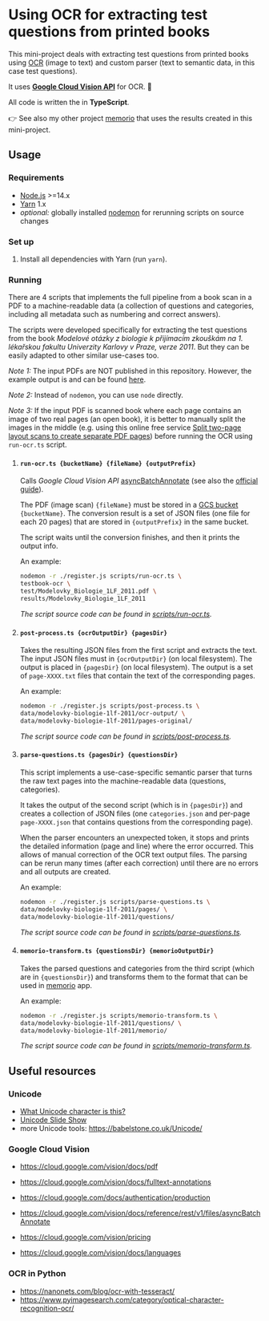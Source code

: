 # Using OCR for extracting test questions from printed books

This mini-project deals with extracting test questions from printed books
using [OCR](https://en.wikipedia.org/wiki/Optical_character_recognition) (image to text)
and custom parser (text to semantic data, in this case test questions).

It uses **[Google Cloud Vision API](https://cloud.google.com/vision)** for OCR. 👀

All code is written the in **TypeScript**.

👉 See also my other project [memorio](https://github.com/pokusew/memorio) that uses the results created in
this mini-project.


## Usage


### Requirements

* [Node.js](https://nodejs.org/) >=14.x
* [Yarn](https://yarnpkg.com/) 1.x
* _optional:_ globally installed [nodemon](https://nodemon.io/) for rerunning scripts on source changes


### Set up

1. Install all dependencies with Yarn (run `yarn`).


### Running

There are 4 scripts that implements the full pipeline from a book scan in a PDF to a machine-readable data
(a collection of questions and categories, including all metadata such as numbering and correct answers).

The scripts were developed specifically for extracting the test questions from the book
_Modelové otázky z biologie k přijímacím zkouškám na 1. lékařskou fakultu Univerzity Karlovy v Praze, verze
2011_. But they can be easily adapted to other similar use-cases too.

_Note 1:_ The input PDFs are NOT published in this repository. However, the example output is and can be
found [here](./data/modelovky-biologie-1lf-2011/questions).

_Note 2:_ Instead of `nodemon`, you can use `node` directly.

_Note 3:_ If the input PDF is scanned book where each page contains an image of two real pages (an open book),
it is better to manually split the images in the middle (e.g. using this online free
service [Split two-page layout scans to create separate PDF pages](https://deftpdf.com/split-pdf-down-the-middle))
before running the OCR using `run-ocr.ts` script.


1. #### `run-ocr.ts {bucketName} {fileName} {outputPrefix}`

   Calls _Google Cloud Vision API_
   [asyncBatchAnnotate](https://cloud.google.com/vision/docs/reference/rest/v1/files/asyncBatchAnnotate)
   (see also the [official guide](https://cloud.google.com/vision/docs/pdf)).

   The PDF (image scan) `{fileName}` must be stored in
   a [GCS bucket](https://cloud.google.com/storage/docs/key-terms#buckets) `{bucketName}`. The conversion
   result is a set of JSON files (one file for each 20 pages) that are stored in `{outputPrefix}` in the same
   bucket.

   The script waits until the conversion finishes, and then it prints the output info.

   An example:
   ```bash
   nodemon -r ./register.js scripts/run-ocr.ts \
   testbook-ocr \
   test/Modelovky_Biologie_1LF_2011.pdf \
   results/Modelovky_Biologie_1LF_2011
   ```

   _The script source code can be found in [scripts/run-ocr.ts](./scripts/run-ocr.ts)._



2. #### `post-process.ts {ocrOutputDir} {pagesDir}`

   Takes the resulting JSON files from the first script and extracts the text. The input JSON files must
   in `{ocrOutputDir}` (on local filesystem). The output is placed in `{pagesDir}` (on local filesystem). The
   output is a set of `page-XXXX.txt` files that contain the text of the corresponding pages.

   An example:
   ```bash
   nodemon -r ./register.js scripts/post-process.ts \
   data/modelovky-biologie-1lf-2011/ocr-output/ \
   data/modelovky-biologie-1lf-2011/pages-original/
   ```

   _The script source code can be found in [scripts/post-process.ts](./scripts/post-process.ts)._



3. #### `parse-questions.ts {pagesDir} {questionsDir}`

   This script implements a use-case-specific semantic parser that turns the raw text pages into the
   machine-readable data (questions, categories).

   It takes the output of the second script (which is in `{pagesDir}`) and creates a collection of JSON
   files (one `categories.json` and per-page `page-XXXX.json` that contains questions from the corresponding
   page).

   When the parser encounters an unexpected token, it stops and prints the detailed information (page and
   line) where the error occurred. This allows of manual correction of the OCR text output files. The parsing
   can be rerun many times (after each correction) until there are no errors and all outputs are created.

   An example:
   ```bash
   nodemon -r ./register.js scripts/parse-questions.ts \
   data/modelovky-biologie-1lf-2011/pages/ \
   data/modelovky-biologie-1lf-2011/questions/
   ```

   _The script source code can be found in [scripts/parse-questions.ts](./scripts/parse-questions.ts)._



4. #### `memorio-transform.ts {questionsDir} {memorioOutputDir}`

   Takes the parsed questions and categories from the third script (which are in `{questionsDir}`)
   and transforms them to the format that can be used in [memorio](https://github.com/pokusew/memorio) app.

   An example:
   ```bash
   nodemon -r ./register.js scripts/memorio-transform.ts \
   data/modelovky-biologie-1lf-2011/questions/ \
   data/modelovky-biologie-1lf-2011/memorio/
   ```

   _The script source code can be found in [scripts/memorio-transform.ts](./scripts/memorio-transform.ts)._



## Useful resources


### Unicode

* [What Unicode character is this?](https://babelstone.co.uk/Unicode/whatisit.html)
* [Unicode Slide Show](https://babelstone.co.uk/Unicode/unicode.html)
* more Unicode tools: https://babelstone.co.uk/Unicode/


### Google Cloud Vision

* https://cloud.google.com/vision/docs/pdf
* https://cloud.google.com/vision/docs/fulltext-annotations

* https://cloud.google.com/docs/authentication/production

* https://cloud.google.com/vision/docs/reference/rest/v1/files/asyncBatchAnnotate

* https://cloud.google.com/vision/pricing
* https://cloud.google.com/vision/docs/languages


### OCR in Python

* https://nanonets.com/blog/ocr-with-tesseract/
* https://www.pyimagesearch.com/category/optical-character-recognition-ocr/
